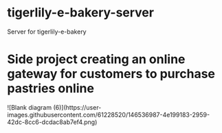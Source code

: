# tigerlily-e-bakery-server

Server for tigerlily-e-bakery

<h1>Side project creating an online gateway for customers to purchase pastries online</h1>
![Blank diagram (6)](https://user-images.githubusercontent.com/61228520/146536987-4e199183-2959-42dc-8cc6-dcdac8ab7ef4.png)
